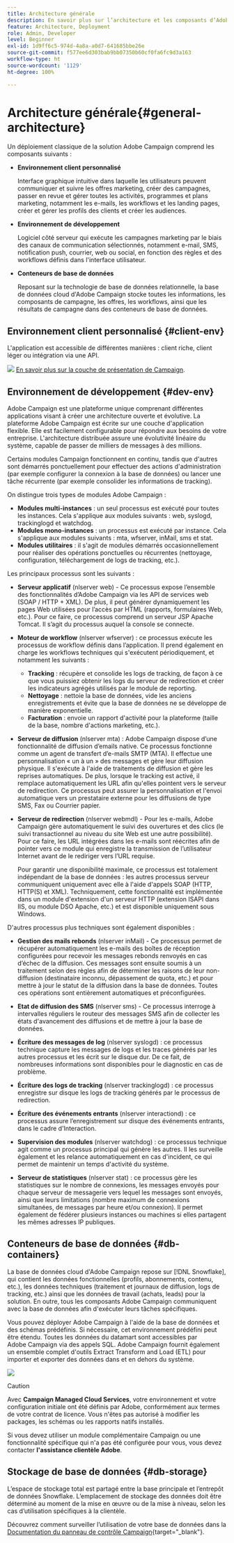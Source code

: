 ```yaml
---
title: Architecture générale
description: En savoir plus sur l’architecture et les composants d’Adobe Campaign. Découvrez comment personnaliser votre console cliente et votre environnement.
feature: Architecture, Deployment
role: Admin, Developer
level: Beginner
exl-id: 1d9ff6c5-974d-4a8a-a0d7-641685bbe26e
source-git-commit: f577ee6d303bab9bb07350b60cf0fa6fc9d3a163
workflow-type: ht
source-wordcount: '1129'
ht-degree: 100%

---
```


# Architecture générale{#general-architecture}

Un déploiement classique de la solution Adobe Campaign comprend les composants suivants :

* **Environnement client personnalisé**

  Interface graphique intuitive dans laquelle les utilisateurs peuvent communiquer et suivre les offres marketing, créer des campagnes, passer en revue et gérer toutes les activités, programmes et plans marketing, notamment les e-mails, les workflows et les landing pages, créer et gérer les profils des clients et créer les audiences.

* **Environnement de développement**

  Logiciel côté serveur qui exécute les campagnes marketing par le biais des canaux de communication sélectionnés, notamment e-mail, SMS, notification push, courrier, web ou social, en fonction des règles et des workflows définis dans l&#39;interface utilisateur.

* **Conteneurs de base de données**

  Reposant sur la technologie de base de données relationnelle, la base de données cloud d&#39;Adobe Campaign stocke toutes les informations, les composants de campagne, les offres, les workflows, ainsi que les résultats de campagne dans des conteneurs de base de données.

## Environnement client personnalisé {#client-env}

L&#39;application est accessible de différentes manières : client riche, client léger ou intégration via une API.

![](../assets/do-not-localize/glass.png) [En savoir plus sur la couche de présentation de Campaign](../start/ac-components.md).

## Environnement de développement {#dev-env}

Adobe Campaign est une plateforme unique comprenant différentes applications visant à créer une architecture ouverte et évolutive. La plateforme Adobe Campaign est écrite sur une couche d&#39;application flexible. Elle est facilement configurable pour répondre aux besoins de votre entreprise. L&#39;architecture distribuée assure une évolutivité linéaire du système, capable de passer de milliers de messages à des millions.

Certains modules Campaign fonctionnent en continu, tandis que d&#39;autres sont démarrés ponctuellement pour effectuer des actions d&#39;administration (par exemple configurer la connexion à la base de données) ou lancer une tâche récurrente (par exemple consolider les informations de tracking).

On distingue trois types de modules Adobe Campaign :

* **Modules multi-instances** : un seul processus est exécuté pour toutes les instances. Cela s&#39;applique aux modules suivants : web, syslogd, trackinglogd et watchdog.
* **Modules mono-instances** : un processus est exécuté par instance. Cela s&#39;applique aux modules suivants : mta, wfserver, inMail, sms et stat.
* **Modules utilitaires** : il s&#39;agit de modules démarrés occasionnellement pour réaliser des opérations ponctuelles ou récurrentes (nettoyage, configuration, téléchargement de logs de tracking, etc.).

Les principaux processus sont les suivants :

* **Serveur applicatif** (nlserver web)  - Ce processus expose l’ensemble des fonctionnalités d’Adobe Campaign via les API de services web (SOAP / HTTP + XML). De plus, il peut générer dynamiquement les pages Web utilisées pour l’accès par HTML (rapports, formulaires Web, etc.). Pour ce faire, ce processus comprend un serveur JSP Apache Tomcat. Il s’agit du processus auquel la console se connecte.

* **Moteur de workflow** (nlserver wfserver) : ce processus exécute les processus de workflow définis dans l’application. Il prend également en charge les workflows techniques qui s&#39;exécutent périodiquement, et notamment les suivants :

   * **Tracking** : récupère et consolide les logs de tracking, de façon à ce que vous puissiez obtenir les logs du serveur de redirection et créer les indicateurs agrégés utilisés par le module de reporting.
   * **Nettoyage** : nettoie la base de données, vide les anciens enregistrements et évite que la base de données ne se développe de manière exponentielle.
   * **Facturation** : envoie un rapport d&#39;activité pour la plateforme (taille de la base, nombre d&#39;actions marketing, etc.).

* **Serveur de diffusion** (nlserver mta) : Adobe Campaign dispose d’une fonctionnalité de diffusion d’emails native. Ce processus fonctionne comme un agent de transfert d’e-mails SMTP (MTA). Il effectue une personnalisation « un à un » des messages et gère leur diffusion physique. Il s&#39;exécute à l&#39;aide de traitements de diffusion et gère les reprises automatiques. De plus, lorsque le tracking est activé, il remplace automatiquement les URL afin qu&#39;elles pointent vers le serveur de redirection. Ce processus peut assurer la personnalisation et l&#39;envoi automatique vers un prestataire externe pour les diffusions de type SMS, Fax ou Courrier papier.

* **Serveur de redirection** (nlserver webmdl)  - Pour les e-mails, Adobe Campaign gère automatiquement le suivi des ouvertures et des clics (le suivi transactionnel au niveau du site Web est une autre possibilité). Pour ce faire, les URL intégrées dans les e-mails sont réécrites afin de pointer vers ce module qui enregistre la transmission de l’utilisateur Internet avant de le rediriger vers l’URL requise.

  Pour garantir une disponibilité maximale, ce processus est totalement indépendant de la base de données : les autres processus serveur communiquent uniquement avec elle à l&#39;aide d&#39;appels SOAP (HTTP, HTTP(S) et XML). Techniquement, cette fonctionnalité est implémentée dans un module d&#39;extension d&#39;un serveur HTTP (extension ISAPI dans IIS, ou module DSO Apache, etc.) et est disponible uniquement sous Windows.

D&#39;autres processus plus techniques sont également disponibles :

* **Gestion des mails rebonds** (nlserver inMail)  - Ce processus permet de récupérer automatiquement les e-mails des boîtes de réception configurées pour recevoir les messages rebonds renvoyés en cas d’échec de la diffusion. Ces messages sont ensuite soumis à un traitement selon des règles afin de déterminer les raisons de leur non-diffusion (destinataire inconnu, dépassement de quota, etc.) et pour mettre à jour le statut de la diffusion dans la base de données. Toutes ces opérations sont entièrement automatiques et préconfigurées.

* **Etat de diffusion des SMS** (nlserver sms)  - Ce processus interroge à intervalles réguliers le routeur des messages SMS afin de collecter les états d&#39;avancement des diffusions et de mettre à jour la base de données.

* **Écriture des messages de log** (nlserver syslogd) : ce processus technique capture les messages de logs et les traces générés par les autres processus et les écrit sur le disque dur. De ce fait, de nombreuses informations sont disponibles pour le diagnostic en cas de problème.

* **Écriture des logs de tracking** (nlserver trackinglogd) : ce processus enregistre sur disque les logs de tracking générés par le processus de redirection.

* **Écriture des événements entrants** (nlserver interactiond) : ce processus assure l’enregistrement sur disque des événements entrants, dans le cadre d&#39;Interaction.

* **Supervision des modules** (nlserver watchdog) : ce processus technique agit comme un processus principal qui génère les autres. Il les surveille également et les relance automatiquement en cas d&#39;incident, ce qui permet de maintenir un temps d&#39;activité du système.

* **Serveur de statistiques** (nlserver stat) : ce processus gère les statistiques sur le nombre de connexions, les messages envoyés pour chaque serveur de messagerie vers lequel les messages sont envoyés, ainsi que leurs limitations (nombre maximum de connexions simultanées, de messages par heure et/ou connexion). Il permet également de fédérer plusieurs instances ou machines si elles partagent les mêmes adresses IP publiques.


## Conteneurs de base de données {#db-containers}

La base de données cloud d&#39;Adobe Campaign repose sur [!DNL Snowflake], qui contient les données fonctionnelles (profils, abonnements, contenu, etc.), les données techniques (traitement et journaux de diffusion, logs de tracking, etc.) ainsi que les données de travail (achats, leads) pour la solution. En outre, tous les composants Adobe Campaign communiquent avec la base de données afin d&#39;exécuter leurs tâches spécifiques.

Vous pouvez déployer Adobe Campaign à l&#39;aide de la base de données et des schémas prédéfinis. Si nécessaire, cet environnement prédéfini peut être étendu. Toutes les données du datamart sont accessibles par Adobe Campaign via des appels SQL. Adobe Campaign fournit également un ensemble complet d&#39;outils Extract Transform and Load (ETL) pour importer et exporter des données dans et en dehors du système.

![](assets/data-flow-diagram.png)


>[!CAUTION]
>
>Avec **Campaign Managed Cloud Services**, votre environnement et votre configuration initiale ont été définis par Adobe, conformément aux termes de votre contrat de licence. Vous n&#39;êtes pas autorisé à modifier les packages, les schémas ou les rapports natifs installés.
>
>Si vous devez utiliser un module complémentaire Campaign ou une fonctionnalité spécifique qui n&#39;a pas été configurée pour vous, vous devez contacter **l&#39;assistance clientèle Adobe**.

## Stockage de base de données {#db-storage}

L’espace de stockage total est partagé entre la base principale et l’entrepôt de données Snowflake. L’emplacement de stockage des données doit être déterminé au moment de la mise en œuvre ou de la mise à niveau, selon les cas d’utilisation spécifiques à la clientèle.

Découvrez comment surveiller l’utilisation de votre base de données dans la [Documentation du panneau de contrôle Campaign](https://experienceleague.adobe.com/docs/control-panel/using/performance-monitoring/database-monitoring/database-monitoring.html?lang=fr){target="_blank"}.